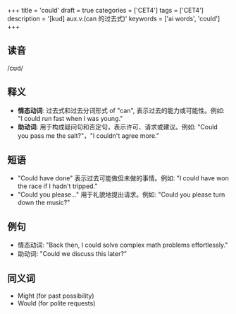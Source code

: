 +++
title = 'could'
draft = true
categories = ['CET4']
tags = ['CET4']
description = '[kud] aux.v.(can 的过去式)'
keywords = ['ai words', 'could']
+++

## 读音
/cʊd/

## 释义
- **情态动词**: 过去式和过去分词形式 of "can", 表示过去的能力或可能性。例如: "I could run fast when I was young."
- **助动词**: 用于构成疑问句和否定句，表示许可、请求或建议。例如: "Could you pass me the salt?"，"I couldn't agree more."

## 短语
- "Could have done" 表示过去可能做但未做的事情。例如: "I could have won the race if I hadn't tripped."
- "Could you please..." 用于礼貌地提出请求。例如: "Could you please turn down the music?"

## 例句
- 情态动词: "Back then, I could solve complex math problems effortlessly."
- 助动词: "Could we discuss this later?"

## 同义词
- Might (for past possibility)
- Would (for polite requests)
